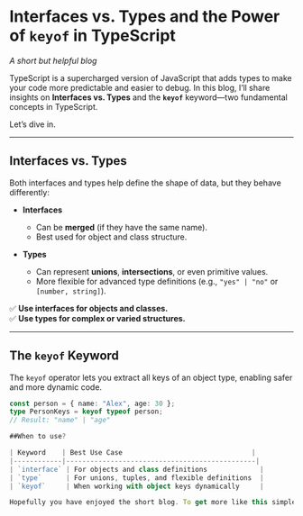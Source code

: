 # Interfaces vs. Types and the Power of `keyof` in TypeScript

_A short but helpful blog_

TypeScript is a supercharged version of JavaScript that adds types to make your code more predictable and easier to debug. In this blog, I’ll share insights on **Interfaces vs. Types** and the **`keyof`** keyword—two fundamental concepts in TypeScript.

Let’s dive in.

---

## Interfaces vs. Types

Both interfaces and types help define the shape of data, but they behave differently:

- **Interfaces**

  - Can be **merged** (if they have the same name).
  - Best used for object and class structure.

- **Types**
  - Can represent **unions**, **intersections**, or even primitive values.
  - More flexible for advanced type definitions (e.g., `"yes" | "no"` or `[number, string]`).

✅ **Use interfaces for objects and classes.**  
✅ **Use types for complex or varied structures.**

---

## The `keyof` Keyword

The `keyof` operator lets you extract all keys of an object type, enabling safer and more dynamic code.

```typescript
const person = { name: "Alex", age: 30 };
type PersonKeys = keyof typeof person;
// Result: "name" | "age"

##When to use?

| Keyword    | Best Use Case                                |
|------------|-----------------------------------------------|
| `interface` | For objects and class definitions             |
| `type`      | For unions, tuples, and flexible definitions  |
| `keyof`     | When working with object keys dynamically     |

Hopefully you have enjoyed the short blog. To get more like this simple blog, you can subscribe the newsletter.
```
